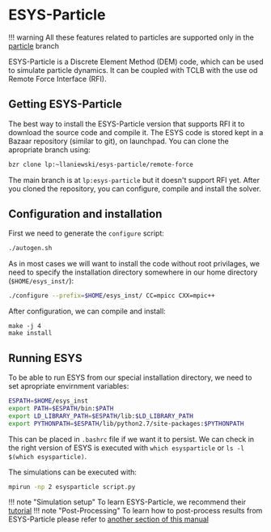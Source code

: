 # ESYS-Particle

!!! warning
	All these features related to particles are supported only in the
	[particle](https://github.com/llaniewski/TCLB/tree/particles) branch

ESYS-Particle is a Discrete Element Method (DEM) code, which can be used to
simulate particle dynamics. It can be coupled with TCLB with the use od
Remote Force Interface (RFI).

## Getting ESYS-Particle

The best way to install the ESYS-Particle version that supports RFI it to
download the source code and compile it. The ESYS code is stored kept in a
Bazaar repository (similar to git), on launchpad. You can clone the
apropriate branch using:

```bash
bzr clone lp:~llaniewski/esys-particle/remote-force
```

The main branch is at `lp:esys-particle` but it doesn't support RFI yet.
After you cloned the repository, you can configure, compile and install the
solver.

## Configuration and installation

First we need to generate the `configure` script:

```bash
./autogen.sh
```

As in most cases we will want to install the code without root privilages,
we need to specify the installation directory somewhere in our home
directory (`$HOME/esys_inst/`):

```bash
./configure --prefix=$HOME/esys_inst/ CC=mpicc CXX=mpic++
```

After configuration, we can compile and install:
```
make -j 4
make install
```

## Running ESYS

To be able to run ESYS from our special installation directory, we need to
set apropriate envirnment variables:

```bash
ESPATH=$HOME/esys_inst
export PATH=$ESPATH/bin:$PATH
export LD_LIBRARY_PATH=$ESPATH/lib:$LD_LIBRARY_PATH
export PYTHONPATH=$ESPATH/lib/python2.7/site-packages:$PYTHONPATH
```

This can be placed in `.bashrc` file if we want it to persist. We can check in the right version of ESYS is executed with `which
esysparticle` or `ls -l $(which esysparticle)`.

The simulations can be executed with:
```bash
mpirun -np 2 esysparticle script.py 
```

!!! note "Simulation setup"
	To learn ESYS-Particle, we recommend their [tutorial](https://launchpadlibrarian.net/187793286/ESyS-Particle_Tutorial.pdf)
!!! note "Post-Processing"
	To learn how to post-process results from ESYS-Particle please refer
	to [another section of this manual](/4.-Post-processing/particles/)
